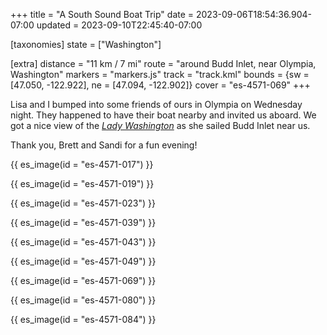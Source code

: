 +++
title = "A South Sound Boat Trip"
date = 2023-09-06T18:54:36.904-07:00
updated = 2023-09-10T22:45:40-07:00

[taxonomies]
state = ["Washington"]

[extra]
distance = "11 km / 7 mi"
route = "around Budd Inlet, near Olympia, Washington"
markers = "markers.js"
track = "track.kml"
bounds = {sw = [47.050, -122.922], ne = [47.094, -122.902]}
cover = "es-4571-069"
+++

Lisa and I bumped into some friends of ours in Olympia on Wednesday night. They happened to have their boat nearby and invited us aboard. We got a nice view of the [_Lady Washington_](https://historicalseaport.org) as she sailed Budd Inlet near us.

<!-- more -->

Thank you, Brett and Sandi for a fun evening!

{{ es_image(id = "es-4571-017") }}

{{ es_image(id = "es-4571-019") }}

{{ es_image(id = "es-4571-023") }}

{{ es_image(id = "es-4571-039") }}

{{ es_image(id = "es-4571-043") }}

{{ es_image(id = "es-4571-049") }}

{{ es_image(id = "es-4571-069") }}

{{ es_image(id = "es-4571-080") }}

{{ es_image(id = "es-4571-084") }}
